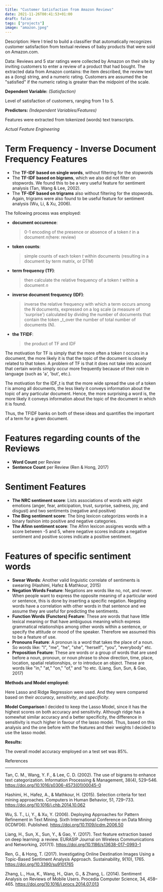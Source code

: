 ```yaml
---
title: "Customer Satisfaction from Amazon Reviews"
date: 2021-11-26T00:41:53+01:00
draft: false
tags: ["projects"]
image: "amazon.jpeg"
---
```


Description: Here I tried to build a classifier that automatically recognizes customer satisfaction from textual reviews of baby products that were sold on Amazon.com. 

Data: Reviews and 5 star ratings were collected by Amazon on their site by inviting customers to enter a review of a product that had bought. The extracted data from Amazon contains: the item described, the review text as a (long) string, and a numeric rating. Customers are assumed the be "satisfied" if the numeric rating is greater than the midpoint of the scale.

**Dependent Variable:** _(Satisfaction)_  

Level of satisfaction of customers, ranging from 1 to 5.

**Predictors:** _(Independent Variables/Features)_

Features were extracted from tokenized (words) text transcripts.

_Actual Feature Engineering_

# Term Frequency - Inverse Document Frequency Features
- The **TF-IDF based on single words**, without filtering for the stopwords
- The **TF-IDF based on bigrams**, which we also did not filter on stopwords. We found this to be a very useful feature for sentiment analysis (Tan, Wang & Lee, 2002). 
- The **TF-IDF based on trigrams** also without filtering for the stopwords. Again, trigrams were also found to be useful feature for sentiment analysis (Wu, Li, & Xu, 2006). 

The following process was employed: 

- **document occurence**: 
    > 0-1 encoding of the presence or absence of a token _t_ in a document _n_(here: review)
    
- **token counts**: 
    > simple counts of each token _t_ within documents (resulting in a document by   term matrix, or DTM)

- **term frequency (TF)**: 
    > then calculate the relative frequency of a token _t_ within a document _n_ 

- **inverse document frequency (IDF)**: 
    > inverse the relative frequency with which a term occurs among the _N_
documents, expressed on a log scale (a measure of 'surprise') calculated by dividng the number of documents that contain the token _t_over the number of total number of
documents (N). 
- **the TFIDF**: 
    > the product of TF and IDF
    
The motivation for TF is simply that the more often a token _t_ occurs in a document, the more likely it is that the topic of the document is closely related to that token. A problem of TF is that it does not take into account that certain words simply occur more frequently because of their role in language (such as 'a', 'but', etc.). 

The motivation for the IDF_t is that the more wide spread the use of a token _t_ is among all documents, the less likely it conveys information about the topic of any particular document. Hence, the more surprising a word is, the more likely it conveys information about the topic of the document in which it is found. 

Thus, the TFIDF banks on both of these ideas and quantifies the important of a term for a given document.

# Features regarding counts of the Reviews
- **Word Count** per Review
- **Sentence Count** per Review
(Ren & Hong, 2017)

# Sentiment Features
- **The NRC sentiment score**: Lists associations of words with eight emotions (anger, fear, anticipation, trust, surprise, sadness, joy, and disgust) and two sentiments (negative and positive)
- **The Bing sentiment score**: The bing lexicon categorizes words in a binary fashion into positive and negative categories. 
- **The Afinn sentiment score**: The Afinn lexicon assignes words with a score between -5 and 5, where negative scores indicate a negative sentiment and positive scores indicate a positive sentiment.

# Features of specific sentiment words 
- **Swear Words**: Another valid linguistic correlate of sentiments is swearing (Hashimi, Hafez & Mathkour, 2015)
- **Negation Words Feature**: Negations are words like no, not, and never. When people want to express the opposite meaning of a particular word or sentence, this is done by inserting a specific negation. Negating words have a correlation with other words in that sentence and we assume they are useful for predicting the sentiments. 
- **Function Words (Functors) Feature**: These are words that have little lexical meaning or that have ambiguous meaning which express grammatical relationships among other words within a sentence, or specify the attitude or mood of the speaker. Therefore we assumed this to be a feature of use. 
- **Pronouns Feature**: A pronoun is a word that takes the place of a noun. So words like: "I", "me", "he", "she", "herself", "you", "everybody" etc.
- **Preposition Feature**: These are words or a group of words that are used before a noun, pronoun, or noun phrase to show direction, time, place, location, spatial relationships, or to introduce an object. These are words like "in," "at," "on," "of," and "to etc. 
(Liang, Sun, Sun, & Gao, 2017)

**Methods and Model employed:**

Here Lasso and Ridge Regression were used. And they were compared based on their
_accuracy_, _sensitivity_, and _specificity_. 

**Model Comparison**
I decided to keep the Lasso Model, since it has the highest scores on both accuracy and sensitivity. Although ridge has a somewhat similar accuracy and a better specificity, the difference in sensitivity is much higher in favour of the lasso model. Thus, based on this analysis and the one before with the features and their weights I decided to use the lasso model. 

**Results:**

The overall model accuracy employed on a test set was 85%. 



References

** **
Tan, C. M., Wang, Y. F., & Lee, C. D. (2002). The use of bigrams to enhance text categorization. Information Processing & Management, 38(4), 529–546. https://doi.org/10.1016/s0306-4573(01)00045-0

Hashimi, H., Hafez, A., & Mathkour, H. (2015). Selection criteria for text mining approaches. Computers in Human Behavior, 51, 729–733. https://doi.org/10.1016/j.chb.2014.10.062

Wu, S. T., Li, Y., & Xu, Y. (2006). Deploying Approaches for Pattern Refinement in Text Mining. Sixth International Conference on Data Mining (ICDM’06). Published. https://doi.org/10.1109/icdm.2006.50

Liang, H., Sun, X., Sun, Y., & Gao, Y. (2017). Text feature extraction based on deep learning: a review. EURASIP Journal on Wireless Communications and Networking, 2017(1). https://doi.org/10.1186/s13638-017-0993-1

Ren, G., & Hong, T. (2017). Investigating Online Destination Images Using a Topic-Based Sentiment Analysis Approach. Sustainability, 9(10), 1765. https://doi.org/10.3390/su9101765

Zhang, L., Hua, K., Wang, H., Qian, G., & Zhang, L. (2014). Sentiment Analysis on Reviews of Mobile Users. Procedia Computer Science, 34, 458–465. https://doi.org/10.1016/j.procs.2014.07.013
